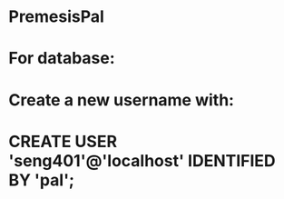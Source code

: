 # PremesisPal

# For database:
# Create a new username with:
# CREATE USER 'seng401'@'localhost' IDENTIFIED BY 'pal';
